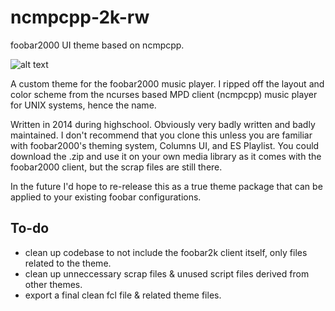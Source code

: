 # ncmpcpp-2k-rw
foobar2000 UI theme based on ncmpcpp.

![alt text](https://imgur.com/jlccap7.jpg "with switchable side panels!")

A custom theme for the foobar2000 music player. I ripped off the layout and color scheme from the ncurses based MPD client (ncmpcpp) music player for UNIX systems, hence the name.

Written in 2014 during highschool. Obviously very badly written and badly maintained. I don't recommend that you clone this unless you are familiar with foobar2000's theming system, Columns UI, and ES Playlist. You could download the .zip and use it on your own media library as it comes with the foobar2000 client, but the scrap files are still there. 

In the future I'd hope to re-release this as a true theme package that can be applied to your existing foobar configurations.

## To-do
* clean up codebase to not include the foobar2k client itself, only files related to the theme.
* clean up unneccessary scrap files & unused script files derived from other themes.
* export a final clean fcl file & related theme files.


